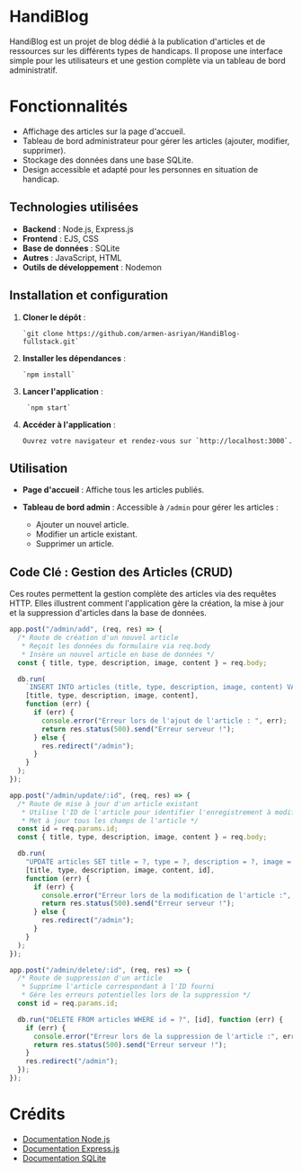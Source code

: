 # HandiBlog

HandiBlog est un projet de blog dédié à la publication d'articles et de ressources sur les différents types de handicaps. Il propose une interface simple pour les utilisateurs et une gestion complète via un tableau de bord administratif.

# Fonctionnalités

- Affichage des articles sur la page d'accueil.
- Tableau de bord administrateur pour gérer les articles (ajouter, modifier, supprimer).
- Stockage des données dans une base SQLite.
- Design accessible et adapté pour les personnes en situation de handicap.

## Technologies utilisées

- **Backend** : Node.js, Express.js
- **Frontend** : EJS, CSS
- **Base de données** : SQLite
- **Autres** : JavaScript, HTML
- **Outils de développement** : Nodemon


## Installation et configuration

1.  **Cloner le dépôt** :

        `git clone https://github.com/armen-asriyan/HandiBlog-fullstack.git`

2.  **Installer les dépendances** :

        `npm install`

3.  **Lancer l'application** :

         `npm start`

4.  **Accéder à l'application** :

        Ouvrez votre navigateur et rendez-vous sur `http://localhost:3000`.

## Utilisation

- **Page d'accueil** : Affiche tous les articles publiés.
- **Tableau de bord admin** : Accessible à `/admin` pour gérer les articles :

  - Ajouter un nouvel article.
  - Modifier un article existant.
  - Supprimer un article.

## Code Clé : Gestion des Articles (CRUD)

Ces routes permettent la gestion complète des articles via des requêtes HTTP. Elles illustrent comment l'application gère la création, la mise à jour et la suppression d'articles dans la base de données.

```javascript
app.post("/admin/add", (req, res) => {
  /* Route de création d'un nouvel article
   * Reçoit les données du formulaire via req.body
   * Insère un nouvel article en base de données */
  const { title, type, description, image, content } = req.body;

  db.run(
    `INSERT INTO articles (title, type, description, image, content) VALUES (?, ?, ?, ?, ?)`,
    [title, type, description, image, content],
    function (err) {
      if (err) {
        console.error("Erreur lors de l'ajout de l'article : ", err);
        return res.status(500).send("Erreur serveur !");
      } else {
        res.redirect("/admin");
      }
    }
  );
});

app.post("/admin/update/:id", (req, res) => {
  /* Route de mise à jour d'un article existant
   * Utilise l'ID de l'article pour identifier l'enregistrement à modifier
   * Met à jour tous les champs de l'article */
  const id = req.params.id;
  const { title, type, description, image, content } = req.body;

  db.run(
    "UPDATE articles SET title = ?, type = ?, description = ?, image = ?, content = ? WHERE id = ?",
    [title, type, description, image, content, id],
    function (err) {
      if (err) {
        console.error("Erreur lors de la modification de l'article :", err);
        return res.status(500).send("Erreur serveur !");
      } else {
        res.redirect("/admin");
      }
    }
  );
});

app.post("/admin/delete/:id", (req, res) => {
  /* Route de suppression d'un article
   * Supprime l'article correspondant à l'ID fourni
   * Gère les erreurs potentielles lors de la suppression */
  const id = req.params.id;

  db.run("DELETE FROM articles WHERE id = ?", [id], function (err) {
    if (err) {
      console.error("Erreur lors de la suppression de l'article :", err);
      return res.status(500).send("Erreur serveur !");
    }
    res.redirect("/admin");
  });
});
```

# Crédits

- [Documentation Node.js](https://nodejs.org/docs/latest/api/)
- [Documentation Express.js](https://expressjs.com/en/guide/routing.html)
- [Documentation SQLite](https://www.sqlite.org/docs.html)
